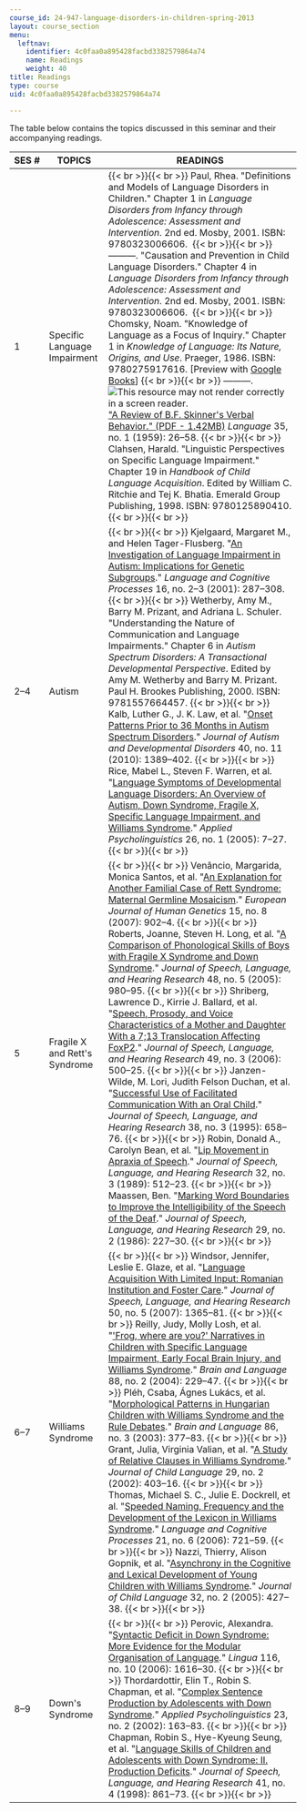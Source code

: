 ```yaml
---
course_id: 24-947-language-disorders-in-children-spring-2013
layout: course_section
menu:
  leftnav:
    identifier: 4c0faa0a895428facbd3382579864a74
    name: Readings
    weight: 40
title: Readings
type: course
uid: 4c0faa0a895428facbd3382579864a74

---
```


The table below contains the topics discussed in this seminar and their accompanying readings.

| SES # | TOPICS | READINGS |
| --- | --- | --- |
| 1 | Specific Language Impairment |  {{< br >}}{{< br >}} Paul, Rhea. "Definitions and Models of Language Disorders in Children." Chapter 1 in _Language Disorders from Infancy through Adolescence: Assessment and Intervention_. 2nd ed. Mosby, 2001. ISBN: 9780323006606.  {{< br >}}{{< br >}} ———. "Causation and Prevention in Child Language Disorders." Chapter 4 in _Language Disorders from Infancy through Adolescence: Assessment and Intervention_. 2nd ed. Mosby, 2001. ISBN: 9780323006606.  {{< br >}}{{< br >}} Chomsky, Noam. "Knowledge of Language as a Focus of Inquiry." Chapter 1 in _Knowledge of Language: Its Nature, Origins, and Use_. Praeger, 1986. ISBN: 9780275917616. \[Preview with [Google Books](http://books.google.com/books?id=b0VZPtZDL8kC&pg=PA1=onepage)\] {{< br >}}{{< br >}} ———. ![This resource may not render correctly in a screen reader.](/images/inacessible.gif)["A Review of B.F. Skinner's Verbal Behavior." (PDF - 1.42MB)](https://chomsky.info/1967____/) _Language_ 35, no. 1 (1959): 26–58. {{< br >}}{{< br >}} Clahsen, Harald. "Linguistic Perspectives on Specific Language Impairment." Chapter 19 in _Handbook of Child Language Acquisition_. Edited by William C. Ritchie and Tej K. Bhatia. Emerald Group Publishing, 1998. ISBN: 9780125890410. {{< br >}}{{< br >}}  |
| 2–4 | Autism |  {{< br >}}{{< br >}} Kjelgaard, Margaret M., and Helen Tager-Flusberg. "[An Investigation of Language Impairment in Autism: Implications for Genetic Subgroups](http://dx.doi.org/10.1080/01690960042000058)." _Language and Cognitive Processes_ 16, no. 2–3 (2001): 287–308. {{< br >}}{{< br >}} Wetherby, Amy M., Barry M. Prizant, and Adriana L. Schuler. "Understanding the Nature of Communication and Language Impairments." Chapter 6 in _Autism Spectrum Disorders: A Transactional Developmental Perspective_. Edited by Amy M. Wetherby and Barry M. Prizant. Paul H. Brookes Publishing, 2000. ISBN: 9781557664457. {{< br >}}{{< br >}} Kalb, Luther G., J. K. Law, et al. "[Onset Patterns Prior to 36 Months in Autism Spectrum Disorders](http://dx.doi.org/10.1007/s10803-010-0998-7)." _Journal of Autism and Developmental Disorders_ 40, no. 11 (2010): 1389–402. {{< br >}}{{< br >}} Rice, Mabel L., Steven F. Warren, et al. "[Language Symptoms of Developmental Language Disorders: An Overview of Autism, Down Syndrome, Fragile X, Specific Language Impairment, and Williams Syndrome](http://dx.doi.org/10.1017/S0142716405050034)." _Applied Psycholinguistics_ 26, no. 1 (2005): 7–27. {{< br >}}{{< br >}}  |
| 5 | Fragile X and Rett's Syndrome |  {{< br >}}{{< br >}} Venâncio, Margarida, Monica Santos, et al. "[An Explanation for Another Familial Case of Rett Syndrome: Maternal Germline Mosaicism](http://dx.doi.org/10.1038/sj.ejhg.5201835)." _European Journal of Human Genetics_ 15, no. 8 (2007): 902–4. {{< br >}}{{< br >}} Roberts, Joanne, Steven H. Long, et al. "[A Comparison of Phonological Skills of Boys with Fragile X Syndrome and Down Syndrome](http://dx.doi.org/10.1044/1092-4388(2005/067))." _Journal of Speech, Language, and Hearing Research_ 48, no. 5 (2005): 980–95. {{< br >}}{{< br >}} Shriberg, Lawrence D., Kirrie J. Ballard, et al. "[Speech, Prosody, and Voice Characteristics of a Mother and Daughter With a 7;13 Translocation Affecting FoxP2](http://dx.doi.org/10.1044/1092-4388(2006/038))." _Journal of Speech, Language, and Hearing Research_ 49, no. 3 (2006): 500–25. {{< br >}}{{< br >}} Janzen-Wilde, M. Lori, Judith Felson Duchan, et al. "[Successful Use of Facilitated Communication With an Oral Child](http://www.ncbi.nlm.nih.gov/pubmed/7674658)." _Journal of Speech, Language, and Hearing Research_ 38, no. 3 (1995): 658–76. {{< br >}}{{< br >}} Robin, Donald A., Carolyn Bean, et al. "[Lip Movement in Apraxia of Speech](http://www.ncbi.nlm.nih.gov/pubmed/2779196)." _Journal of Speech, Language, and Hearing Research_ 32, no. 3 (1989): 512–23. {{< br >}}{{< br >}} Maassen, Ben. "[Marking Word Boundaries to Improve the Intelligibility of the Speech of the Deaf](http://www.ncbi.nlm.nih.gov/pubmed/3724115)." _Journal of Speech, Language, and Hearing Research_ 29, no. 2 (1986): 227–30. {{< br >}}{{< br >}}  |
| 6–7 | Williams Syndrome |  {{< br >}}{{< br >}} Windsor, Jennifer, Leslie E. Glaze, et al. "[Language Acquisition With Limited Input: Romanian Institution and Foster Care](http://dx.doi.org/10.1044/1092-4388(2007/095))." _Journal of Speech, Language, and Hearing Research_ 50, no. 5 (2007): 1365–81. {{< br >}}{{< br >}} Reilly, Judy, Molly Losh, et al. "['Frog, where are you?' Narratives in Children with Specific Language Impairment, Early Focal Brain Injury, and Williams Syndrome](http://dx.doi.org/10.1016/S0093-934X(03)00101-9)." _Brain and Language_ 88, no. 2 (2004): 229–47. {{< br >}}{{< br >}} Pléh, Csaba, Ágnes Lukács, et al. "[Morphological Patterns in Hungarian Children with Williams Syndrome and the Rule Debates](http://dx.doi.org/10.1016/S0093-934X(02)00537-0)." _Brain and Language_ 86, no. 3 (2003): 377–83. {{< br >}}{{< br >}} Grant, Julia, Virginia Valian, et al. "[A Study of Relative Clauses in Williams Syndrome](http://dx.doi.org/10.1017/S030500090200510X )." _Journal of Child Language_ 29, no. 2 (2002): 403–16. {{< br >}}{{< br >}} Thomas, Michael S. C., Julie E. Dockrell, et al. "[Speeded Naming, Frequency and the Development of the Lexicon in Williams Syndrome](http://dx.doi.org/10.1080/01690960500258528)." _Language and Cognitive Processes_ 21, no. 6 (2006): 721–59. {{< br >}}{{< br >}} Nazzi, Thierry, Alison Gopnik, et al. "[Asynchrony in the Cognitive and Lexical Development of Young Children with Williams Syndrome](http://dx.doi.org/10.1017/S0305000904006737)." _Journal of Child Language_ 32, no. 2 (2005): 427–38. {{< br >}}{{< br >}}  |
| 8–9 | Down's Syndrome |  {{< br >}}{{< br >}} Perovic, Alexandra. "[Syntactic Deficit in Down Syndrome: More Evidence for the Modular Organisation of Language](http://dx.doi.org/10.1016/j.lingua.2005.05.011)." _Lingua_ 116, no. 10 (2006): 1616–30. {{< br >}}{{< br >}} Thordardottir, Elin T., Robin S. Chapman, et al. "[Complex Sentence Production by Adolescents with Down Syndrome](http://dx.doi.org/10.1017/S0142716402002011)." _Applied Psycholinguistics_ 23, no. 2 (2002): 163–83. {{< br >}}{{< br >}} Chapman, Robin S., Hye-Kyeung Seung, et al. "[Language Skills of Children and Adolescents with Down Syndrome: II. Production Deficits](http://www.ncbi.nlm.nih.gov/pubmed/9712133)." _Journal of Speech, Language, and Hearing Research_ 41, no. 4 (1998): 861–73. {{< br >}}{{< br >}}
